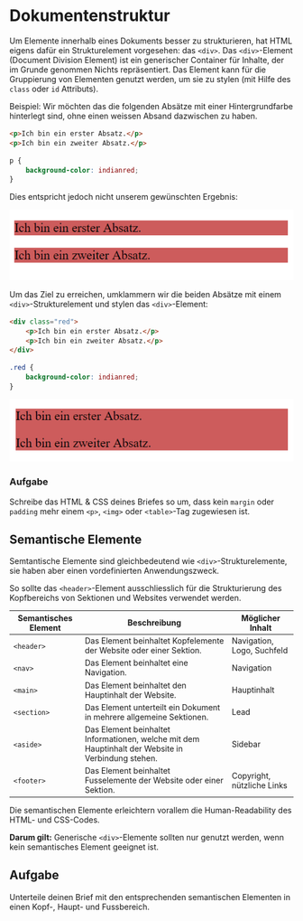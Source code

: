 # Dokumentenstruktur
Um Elemente innerhalb eines Dokuments besser zu strukturieren, hat HTML eigens dafür ein Strukturelement vorgesehen: das `<div>`. Das `<div>`-Element (Document Division Element) ist ein generischer Container für Inhalte, der im Grunde genommen Nichts repräsentiert. Das Element kann für die Gruppierung von Elementen genutzt werden, um sie zu stylen (mit Hilfe des `class` oder `id` Attributs). 

Beispiel: Wir möchten das die folgenden Absätze mit einer Hintergrundfarbe hinterlegt sind, ohne einen weissen Absand dazwischen zu haben.

```html
<p>Ich bin ein erster Absatz.</p>
<p>Ich bin ein zweiter Absatz.</p>
```

```css
p {
    background-color: indianred;
}
```

Dies entspricht jedoch nicht unserem gewünschten Ergebnis:

![Absätze mit Hintergrund](src/p-background.PNG)

Um das Ziel zu erreichen, umklammern wir die beiden Absätze mit einem `<div>`-Strukturelement und stylen das `<div>`-Element:

```html
<div class="red">
    <p>Ich bin ein erster Absatz.</p>
    <p>Ich bin ein zweiter Absatz.</p>
</div>
```

```css
.red {
    background-color: indianred;
}
```

![Div mit Hintergrund](src/div-background.PNG)

### Aufgabe
Schreibe das HTML & CSS deines Briefes so um, dass kein `margin` oder `padding` mehr einem `<p>`, `<img>` oder `<table>`-Tag zugewiesen ist.

## Semantische Elemente
Semtantische Elemente sind gleichbedeutend wie `<div>`-Strukturelemente, sie haben aber einen vordefinierten Anwendungszweck.

So sollte das `<header>`-Element ausschliesslich für die Strukturierung des Kopfbereichs von Sektionen und Websites verwendet werden.

| Semantisches   Element | Beschreibung                                                                                        | Möglicher Inhalt           |
|------------------------|-----------------------------------------------------------------------------------------------------|----------------------------|
| `<header>`               | Das Element beinhaltet Kopfelemente der Website oder einer Sektion.                                                    | Navigation, Logo, Suchfeld |
| `<nav>`                  | Das Element beinhaltet eine Navigation.                                                  | Navigation                 |
| `<main>`                 | Das Element beinhaltet den Hauptinhalt der Website.                                                 | Hauptinhalt                |
| `<section>`                | Das Element unterteilt ein Dokument in mehrere allgemeine Sektionen. | Lead                    |
| `<aside>`                | Das Element beinhaltet Informationen, welche mit dem Hauptinhalt der   Website in Verbindung stehen. | Sidebar                    |
| `<footer>`               | Das Element beinhaltet Fusselemente der Website oder einer Sektion.                                                    | Copyright, nützliche Links |


Die semantischen Elemente erleichtern vorallem die Human-Readability des HTML- und CSS-Codes.

**Darum gilt:** Generische `<div>`-Elemente sollten nur genutzt werden, wenn kein semantisches Element geeignet ist.

## Aufgabe
Unterteile deinen Brief mit den entsprechenden semantischen Elementen in einen Kopf-, Haupt- und Fussbereich.

